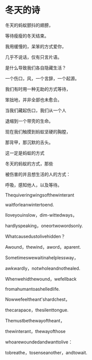 # 冬天的诗

冬天的蚂蚁颤抖的翅膀，

等待瘦瘦的冬天结束。

我用缓慢的，呆笨的方式爱你，

几乎不说话，仅有只言片语。

是什么导致我们各自隐藏生活？

一个伤口，风，一个言辞，一个起源。

我们有时用一种无助的方式等待，

笨拙地，并非全部也未愈合。

当我们藏起伤口，我们从一个人

退缩到一个带壳的生命。

现在我们触摸到蚂蚁坚硬的胸膛，

那背甲，那沉默的舌头。

这一定是蚂蚁的方式

冬天的蚂蚁的方式，那些

被伤害的并且想生活的人的方式：

呼吸，感知他人，以及等待。

Thequiveringwingsofthewinterant

waitforleanwintertoend.

Iloveyouinslow，dim-wittedways，

hardlyspeaking，oneortwowordsonly.

Whatcausedustolivehidden？

Awound，thewind，aword，aparent.

Sometimeswewaitinahelplessway，

awkwardly，notwholeandnothealed.

Whenwehidthewound，wefellback

fromahumantoashelledlife.

Nowwefeeltheant'shardchest，

thecarapace，thesilenttongue.

Themustbethewayoftheant，

thewinterant，thewayofthose

whoarewoundedandwanttolive：

tobreathe，tosenseanother，andtowait.